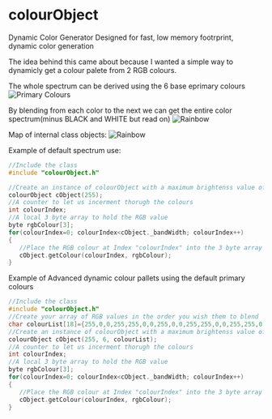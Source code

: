 # colourObject
Dynamic Color Generator
Designed for fast, low memory footrprint, dynamic color generation

The idea behind this came about because I wanted a simple way to dynamicly get a colour palete from 2 RGB colours.

The whole spectrum can be derived using the 6 base eprimary colours
![Primary Colours](https://github.com/leonyuhanov/colourObject/blob/master/media/primarycols.png)

By blending from each color to the next we can get the entire color spectrum(minus BLACK and WHITE but read on)
![Rainbow](https://github.com/leonyuhanov/colourObject/blob/master/media/spread1.png)

Map of internal class objects:
![Rainbow](https://github.com/leonyuhanov/colourObject/blob/master/media/description.png)

Example of default spectrum use:
```c
//Include the class
#include "colourObject.h"

//Create an instance of colourObject with a maximum brightenss value of 255 per colour per pixel
colourObject cObject(255);
//A counter to let us incerment thorugh the colours
int colourIndex;
//A local 3 byte array to hold the RGB value
byte rgbColour[3];
for(colourIndex=0; colourIndex<cObject._bandWidth; colourIndex++)
{
   //Place the RGB colour at Index "colourIndex" into the 3 byte array "rgbColour"
   cObject.getColour(colourIndex, rgbColour);    
}
```

Example of Advanced dynamic colour pallets using the default primary colours
```c
//Include the class
#include "colourObject.h"
//Create your array of RGB values in the order you wish them to blend
char colourList[18]={255,0,0,255,255,0,0,255,0,0,255,255,0,0,255,255,0,255};
//Create an instance of colourObject with a maximum brightenss value of 255 per colour per pixel, the number of colours youare inserting(6) and a char array of values in the order R1G1B1,R2G2B2....
colourObject cObject(255, 6, colourList);
//A counter to let us incerment thorugh the colours
int colourIndex;
//A local 3 byte array to hold the RGB value
byte rgbColour[3];
for(colourIndex=0; colourIndex<cObject._bandWidth; colourIndex++)
{
   //Place the RGB colour at Index "colourIndex" into the 3 byte array "rgbColour"
   cObject.getColour(colourIndex, rgbColour);    
}
```
